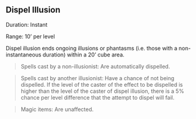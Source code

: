 ## Dispel Illusion       

Duration: Instant

Range: 10’ per level

Dispel illusion ends ongoing illusions or phantasms (i.e. those with a non-instantaneous duration) within a 20’ cube area.

> Spells cast by a non-illusionist: Are automatically dispelled.

> Spells cast by another illusionist: Have a chance of not being dispelled. If the level of the caster of the effect to be dispelled is higher than the level of the caster of dispel illusion, there is a 5% chance per level difference that the attempt to dispel will fail.

> Magic items: Are unaffected.